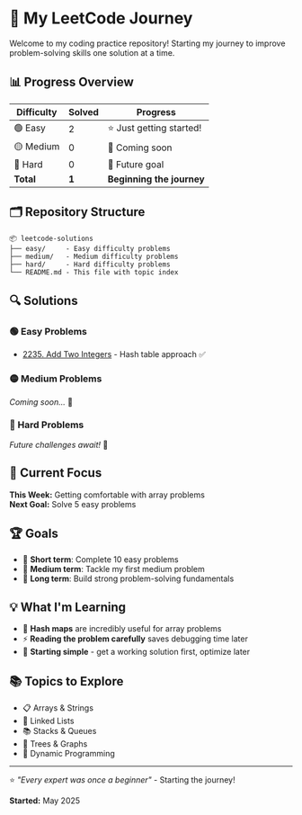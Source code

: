 # 🧩 My LeetCode Journey

Welcome to my coding practice repository! Starting my journey to improve problem-solving skills one solution at a time.

## 📊 Progress Overview

| Difficulty | Solved | Progress |
|------------|--------|----------|
| 🟢 Easy    | 2      | ⭐ Just getting started! |
| 🟡 Medium  | 0      | 🎯 Coming soon |
| 🔴 Hard    | 0      | 🚀 Future goal |
| **Total**  | **1**  | **Beginning the journey** |

## 🗂️ Repository Structure

```
📦 leetcode-solutions
├── easy/     - Easy difficulty problems
├── medium/   - Medium difficulty problems
├── hard/     - Hard difficulty problems
└── README.md - This file with topic index
```

## 🔍 Solutions

### 🟢 Easy Problems
- [2235. Add Two Integers](easy/2235-add-two-integers.py) - Hash table approach ✅

### 🟡 Medium Problems  
*Coming soon...* 🎯

### 🔴 Hard Problems
*Future challenges await!* 🚀

## 🎯 Current Focus
**This Week:** Getting comfortable with array problems  
**Next Goal:** Solve 5 easy problems

## 🏆 Goals
- 🎯 **Short term**: Complete 10 easy problems
- 🚀 **Medium term**: Tackle my first medium problem
- 💪 **Long term**: Build strong problem-solving fundamentals

## 💡 What I'm Learning
- 🧠 **Hash maps** are incredibly useful for array problems
- ⚡ **Reading the problem carefully** saves debugging time later
- 🎯 **Starting simple** - get a working solution first, optimize later

## 📚 Topics to Explore
- 📋 Arrays & Strings
- 🔗 Linked Lists  
- 📚 Stacks & Queues
- 🌳 Trees & Graphs
- 🔄 Dynamic Programming

---

⭐ *"Every expert was once a beginner"* - Starting the journey! 

**Started:** May 2025
